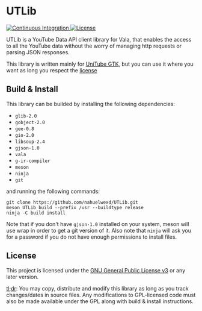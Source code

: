 # UTLib

<a href="https://github.com/nahuelwexd/UTLib/commits/master">
  <img alt="Continuous Integration" src="https://github.com/nahuelwexd/UTLib/workflows/Continuous%20Integration/badge.svg">
</a>
<a href="COPYING">
  <img alt="License" src="https://img.shields.io/github/license/nahuelwexd/UTLib?label=License&logo=gnu">
</a>

UTLib is a YouTube Data API client library for Vala, that enables the access to
all the YouTube data without the worry of managing http requests or parsing JSON
responses.

This library is written mainly for [UniTube GTK](https://github.com/nahuelwexd/UniTube-GTK),
but you can use it where you want as long you respect the [license](#License)

## Build & Install

This library can be builded by installing the following dependencies:

- `glib-2.0`
- `gobject-2.0`
- `gee-0.8`
- `gio-2.0`
- `libsoup-2.4`
- `gjson-1.0`
- `vala`
- `g-ir-compiler`
- `meson`
- `ninja`
- `git`

and running the following commands:

```shell
git clone https://github.com/nahuelwexd/UTLib.git
meson UTLib build --prefix /usr --buildtype release
ninja -C build install
```

Note that if you don't have `gjson-1.0` installed on your system, meson will use
wrap in order to get a git version of it. Also note that `ninja` will ask you
for a password if you do not have enough permissions to install files.

## License

This project is licensed under the [GNU General Public License v3](COPYING) or
any later version.

[tl;dr](https://www.tldrlegal.com/l/gpl-3.0): You may copy, distribute and modify
this library as long as you track changes/dates in source files. Any modifications
to GPL-licensed code must also be made available under the GPL along with build
& install instructions.
